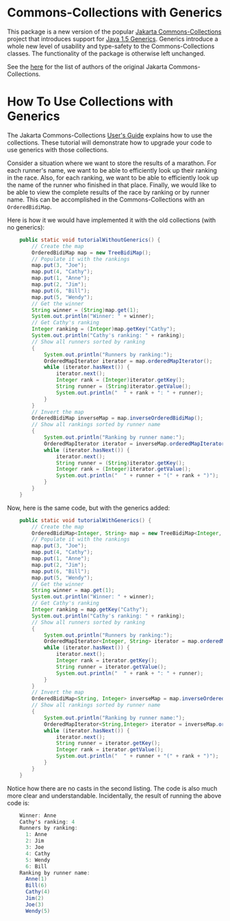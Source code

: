 Commons-Collections with Generics
=================================

This package is a new version of the popular [Jakarta Commons-Collections](http://jakarta.apache.org/commons/collections/) project that introduces support for
 [Java 1.5 Generics](http://java.sun.com/j2se/1.5.0/docs/guide/language/generics.html).
 Generics introduce a whole new level of usability and type-safety to the Commons-Collections classes.
 The functionality of the package is otherwise left unchanged.

See the [here](http://jakarta.apache.org/commons/collections/team-list.html) for the list of
authors of the original Jakarta Commons-Collections.

How To Use Collections with Generics
====================================

The Jakarta Commons-Collections [User's Guide](http://jakarta.apache.org/commons/collections/userguide.html)
explains how to use the collections. These tutorial will demonstrate how to upgrade your code to use generics with
those collections.

Consider a situation where we want to store the results of a marathon.
For each runner's name, we want to be able to efficiently look up their ranking in the race.
Also, for each ranking, we want to be able to efficiently look up the name of the runner who finished in that place.
Finally, we would like to be able to view the complete results of the race by ranking or by runner name.
This can be accomplished in the Commons-Collections with an `OrderedBidiMap`.

Here is how it we would have implemented it with the old collections (with no generics):
```java
    public static void tutorialWithoutGenerics() {
        // Create the map
        OrderedBidiMap map = new TreeBidiMap();
        // Populate it with the rankings
        map.put(3, "Joe");
        map.put(4, "Cathy");
        map.put(1, "Anne");
        map.put(2, "Jim");
        map.put(6, "Bill");
        map.put(5, "Wendy");
        // Get the winner
        String winner = (String)map.get(1);
        System.out.println("Winner: " + winner);
        // Get Cathy's ranking
        Integer ranking = (Integer)map.getKey("Cathy");
        System.out.println("Cathy's ranking: " + ranking);
        // Show all runners sorted by ranking
        {
            System.out.println("Runners by ranking:");
            OrderedMapIterator iterator = map.orderedMapIterator();
            while (iterator.hasNext()) {
                iterator.next();
                Integer rank = (Integer)iterator.getKey();
                String runner = (String)iterator.getValue();
                System.out.println("  " + rank + ": " + runner);
            }
        }
        // Invert the map
        OrderedBidiMap inverseMap = map.inverseOrderedBidiMap();
        // Show all rankings sorted by runner name
        {
            System.out.println("Ranking by runner name:");
            OrderedMapIterator iterator = inverseMap.orderedMapIterator();
            while (iterator.hasNext()) {
                iterator.next();
                String runner = (String)iterator.getKey();
                Integer rank = (Integer)iterator.getValue();
                System.out.println("  " + runner + "(" + rank + ")");
            }
        }
    }
```
Now, here is the same code, but with the generics added:
```java
    public static void tutorialWithGenerics() {
        // Create the map
        OrderedBidiMap<Integer, String> map = new TreeBidiMap<Integer, String>();
        // Populate it with the rankings
        map.put(3, "Joe");
        map.put(4, "Cathy");
        map.put(1, "Anne");
        map.put(2, "Jim");
        map.put(6, "Bill");
        map.put(5, "Wendy");
        // Get the winner
        String winner = map.get(1);
        System.out.println("Winner: " + winner);
        // Get Cathy's ranking
        Integer ranking = map.getKey("Cathy");
        System.out.println("Cathy's ranking: " + ranking);
        // Show all runners sorted by ranking
        {
            System.out.println("Runners by ranking:");
            OrderedMapIterator<Integer, String> iterator = map.orderedMapIterator();
            while (iterator.hasNext()) {
                iterator.next();
                Integer rank = iterator.getKey();
                String runner = iterator.getValue();
                System.out.println("  " + rank + ": " + runner);
            }
        }
        // Invert the map
        OrderedBidiMap<String, Integer> inverseMap = map.inverseOrderedBidiMap();
        // Show all rankings sorted by runner name
        {
            System.out.println("Ranking by runner name:");
            OrderedMapIterator<String,Integer> iterator = inverseMap.orderedMapIterator();
            while (iterator.hasNext()) {
                iterator.next();
                String runner = iterator.getKey();
                Integer rank = iterator.getValue();
                System.out.println("  " + runner + "(" + rank + ")");
            }
        }
    }
```

Notice how there are no casts in the second listing. The code is also much more clear and understandable. Incidentally, the result of running the above code is:
```java
    Winner: Anne
    Cathy's ranking: 4
    Runners by ranking:
      1: Anne
      2: Jim
      3: Joe
      4: Cathy
      5: Wendy
      6: Bill
    Ranking by runner name:
      Anne(1)
      Bill(6)
      Cathy(4)
      Jim(2)
      Joe(3)
      Wendy(5)
```